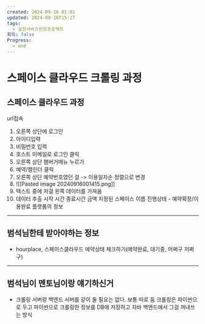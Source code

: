 ```yaml
---
created: 2024-09-16 01:01
updated: 2024-09-16T15:27
tags:
  - 실전서비스런칭프로젝트
회의: false
Progress:
  - end
---
```


# 스페이스 클라우드 크롤링 과정
## 스페이스 클라우드 과정
url접속
1. 오른쪽 상단에 로그인 
2. 아이디입력
3. 비밀번호 입력
4. 호스트 이메일로 로그인 클릭
5. 오른쪽 상단 햄버거메뉴 누르기
6. 예약/캘린더 클릭
7. 오른쪽 상단 예약번호였던 걸 -> 이용일자순 정렬으로 변경
8. ![[Pasted image 20240916001415.png]]
9. 텍스트 중에 저걸 왼쪽 데이터를 가져옴
10. 데이터 추출
	시작 시간
	종료시간
	금액
	지정된 스페이스 이름
	진행상태 - 예약확정/이용완료
	플랫폼의 정보
	
---
## 범석님한테 받아야하는 정보
- hourplace, 스페이스클라우드
  에약상태 체크하기(예약완료, 대기중, 어쩌구 저쩌구)


---
## 범석님이 멘토님이랑 얘기하신거
- 크롤링 서버랑 백엔드 서버를 같이 둘 필요는 없다. 보통 따로 둠
  크롤링은 파이썬으로 두고 파이썬으로 크롤링한 정보를 DB에 저장하고 자바 백엔드에서 그걸 꺼내쓰는 방식


